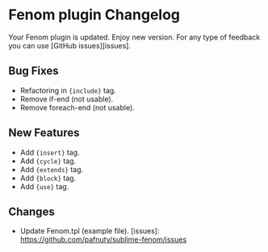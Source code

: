 # Fenom plugin Changelog

Your Fenom plugin is updated. Enjoy new version. For any type of feedback you can use [GitHub issues][issues].

## Bug Fixes
- Refactoring in `{include}` tag.
- Remove if-end (not usable).
- Remove foreach-end (not usable).

## New Features
- Add `{insert}` tag.
- Add `{cycle}` tag.
- Add `{extends}` tag.
- Add `{block}` tag.
- Add `{use}` tag.

## Changes
- Update Fenom.tpl (example file).
[issues]: https://github.com/pafnuty/sublime-fenom/issues
